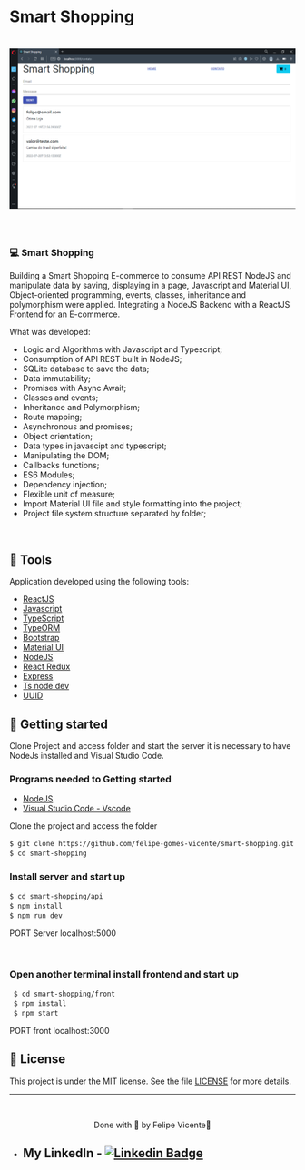 # Smart Shopping

<h1 align="center">
    <img alt="Project Smart Shopping" title="project" src="/.github/smart-shopping.png" />
</h1>

<br>

### 💻 Smart Shopping

Building a Smart Shopping E-commerce to consume API REST NodeJS and manipulate data by saving, displaying in a page, Javascript and Material UI, Object-oriented programming, events, classes, inheritance and polymorphism were applied.
Integrating a NodeJS Backend with a ReactJS Frontend for an E-commerce.

What was developed:

- Logic and Algorithms with Javascript and Typescript;
- Consumption of API REST built in NodeJS;
- SQLite database to save the data;
- Data immutability;
- Promises with Async Await;
- Classes and events;
- Inheritance and Polymorphism;
- Route mapping;
- Asynchronous and promises;
- Object orientation;
- Data types in javascipt and typescript;
- Manipulating the DOM;
- Callbacks functions;
- ES6 Modules;
- Dependency injection;
- Flexible unit of measure;
- Import Material UI file and style formatting into the project;
- Project file system structure separated by folder;
 
<br />

## 🧪 Tools

Application developed using the following tools:

- [ReactJS](https://pt-br.reactjs.org/)
- [Javascript](https://developer.mozilla.org/pt-BR/docs/Web/JavaScript)
- [TypeScript](https://www.typescriptlang.org/)
- [TypeORM](https://typeorm.io/)
- [Bootstrap](https://getbootstrap.com.br/)
- [Material UI](https://mui.com/)
- [NodeJS](https://nodejs.org/en/)
- [React Redux](https://redux.js.org/)
- [Express](https://expressjs.com/pt-br/)
- [Ts node dev](https://github.com/wclr/ts-node-dev)
- [UUID](https://github.com/uuidjs/uuid)

## 🚀 Getting started

Clone Project and access folder and start the server it is necessary to have NodeJs
installed and Visual Studio Code.

### Programs needed to Getting started

- [NodeJS](https://nodejs.org/en/)
- [Visual Studio Code - Vscode](https://code.visualstudio.com/)

Clone the project and access the folder

```bash
$ git clone https://github.com/felipe-gomes-vicente/smart-shopping.git
$ cd smart-shopping
```

### Install server and start up

```bash
$ cd smart-shopping/api
$ npm install
$ npm run dev
```
PORT Server localhost:5000

<br />

### Open another terminal install frontend and start up

```bash
 $ cd smart-shopping/front
 $ npm install
 $ npm start
```
PORT front localhost:3000

## 📝 License

This project is under the MIT license. See the file [LICENSE](LICENSE.md) for more details.

---

&nbsp;

<p align="center">Done with 💜 by Felipe Vicente👋</p>

- ## My LinkedIn - [![Linkedin Badge](https://img.shields.io/badge/-FelipeVicente-blue?style=flat-square&logo=Linkedin&logoColor=white&link=https://www.linkedin.com/in/felipe-gomes-vicente/)](https://www.linkedin.com/in/felipe-gomes-vicente/)